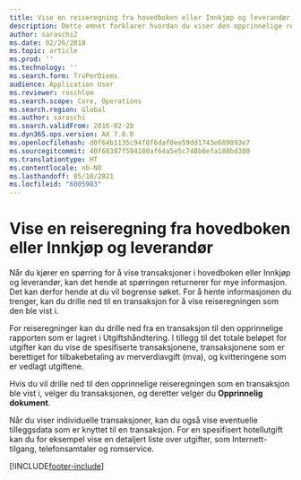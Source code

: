 ```yaml
---
title: Vise en reiseregning fra hovedboken eller Innkjøp og leverandør
description: Dette emnet forklarer hvordan du viser den opprinnelige reiseregningen som en transaksjon ble vist i.
author: saraschi2
ms.date: 02/26/2018
ms.topic: article
ms.prod: ''
ms.technology: ''
ms.search.form: TrvPerDiems
audience: Application User
ms.reviewer: roschlom
ms.search.scope: Core, Operations
ms.search.region: Global
ms.author: saraschi
ms.search.validFrom: 2016-02-28
ms.dyn365.ops.version: AX 7.0.0
ms.openlocfilehash: d0f64b1135c94f8f6daf0ee59dd1743e689093e7
ms.sourcegitcommit: 40f68387f594180af64a5e5c748b6efa188bd300
ms.translationtype: HT
ms.contentlocale: nb-NO
ms.lasthandoff: 05/10/2021
ms.locfileid: "6005983"
---
```

# <a name="view-an-expense-report-from-general-ledger-or-procurement-and-sourcing"></a>Vise en reiseregning fra hovedboken eller Innkjøp og leverandør

Når du kjører en spørring for å vise transaksjoner i hovedboken eller Innkjøp og leverandør, kan det hende at spørringen returnerer for mye informasjon. Det kan derfor hende at du vil begrense søket. For å hente informasjonen du trenger, kan du drille ned til en transaksjon for å vise reiseregningen som den ble vist i.

For reiseregninger kan du drille ned fra en transaksjon til den opprinnelige rapporten som er lagret i Utgiftshåndtering. I tillegg til det totale beløpet for utgifter kan du vise de spesifiserte transaksjonene, transaksjonene som er berettiget for tilbakebetaling av merverdiavgift (mva), og kvitteringene som er vedlagt utgiftene.

Hvis du vil drille ned til den opprinnelige reiseregningen som en transaksjon ble vist i, velger du transaksjonen, og deretter velger du **Opprinnelig dokument**.

Når du viser individuelle transaksjoner, kan du også vise eventuelle tilleggsdata som er knyttet til en transaksjon. For en spesifisert hotellutgift kan du for eksempel vise en detaljert liste over utgifter, som Internett-tilgang, telefonsamtaler og romservice.


[!INCLUDE[footer-include](../includes/footer-banner.md)]